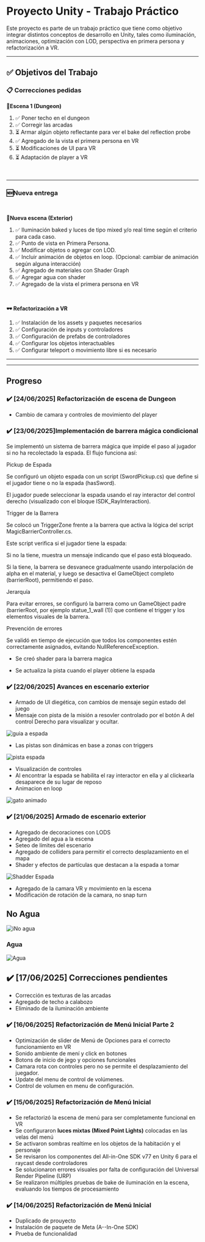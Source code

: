 # Proyecto Unity - Trabajo Práctico

Este proyecto es parte de un trabajo práctico que tiene como objetivo integrar distintos conceptos de desarrollo en Unity, tales como iluminación, animaciones, optimización con LOD, perspectiva en primera persona y refactorización a VR.

---

## ✅ Objetivos del Trabajo

### 📋 Correcciones pedidas



**🏰Escena 1 (Dungeon)**

1. ✅ Poner techo en el dungeon
2. ✅ Corregir las arcadas
3. ⏳ Armar algún objeto reflectante para ver el bake del reflection probe
4. ✅ Agregado de la vista el primera persona en VR
5. ⏳ Modificaciones de UI para VR
6. ⏳ Adaptación de player a VR

<br>

---

### 🆕Nueva entrega
<br>

**🌄Nueva escena (Exterior)**
1. ✅ Iluminación baked y luces de tipo mixed y/o real time según el criterio para cada caso.
2. ✅ Punto de vista en Primera Persona.
3. ✅ Modificar objetos o agregar con LOD.
4. ✅ Incluir animación de objetos en loop. (Opcional: cambiar de animación según alguna interacción)
5. ✅ Agregado de materiales con  Shader Graph
6. ✅ Agregar agua con shader
7. ✅ Agregado de la vista el primera persona en VR

<br>

**🕶️ Refactorización a VR**
1. ✅ Instalación de los assets y paquetes necesarios
2. ✅ Configuración de inputs y controladores
3. ✅ Configuración de prefabs de  controladores
4. ✅ Configurar los objetos interactuables
5. ✅ Configurar teleport o movimiento libre si es necesario





---
---

## Progreso
### ✔️ [24/06/2025] Refactorización de escena de Dungeon
- Cambio de camara y controles de movimiento del player


### ✔️ [23/06/2025]Implementación de barrera mágica condicional
Se implementó un sistema de barrera mágica que impide el paso al jugador si no ha recolectado la espada. El flujo funciona así:

Pickup de Espada

Se configuró un objeto espada con un script (SwordPickup.cs) que define si el jugador tiene o no la espada (hasSword).

El jugador puede seleccionar la espada usando el ray interactor del control derecho (visualizado con el bloque ISDK_RayInteraction).

Trigger de la Barrera

Se colocó un TriggerZone frente a la barrera que activa la lógica del script MagicBarrierController.cs.

Este script verifica si el jugador tiene la espada:

Si no la tiene, muestra un mensaje indicando que el paso está bloqueado.

Si la tiene, la barrera se desvanece gradualmente usando interpolación de alpha en el material, y luego se desactiva el GameObject completo (barrierRoot), permitiendo el paso.

Jerarquía

Para evitar errores, se configuró la barrera como un GameObject padre (barrierRoot, por ejemplo statue_1_wall (1)) que contiene el trigger y los elementos visuales de la barrera.

Prevención de errores

Se validó en tiempo de ejecución que todos los componentes estén correctamente asignados, evitando NullReferenceException.

- Se creó shader para la barrera magica

- Se actualiza la pista cuando el player obtiene la espada




### ✔️ [22/06/2025] Avances en escenario exterior
- Armado de UI diegética, con cambios de mensaje según estado del juego
- Mensaje con pista de la misión a resovler controlado por el botón A del control Derecho para visualizar y ocultar.

![guia a espada](./Screens/buscaEspada.png)

- Las pistas son dinámicas en base a zonas con triggers


![pista espada](./Screens/espadaSI.png)

- Visualización de controles
- Al encontrar la espada se habilita el ray interactor en ella y al clickearla desaparece de su lugar de reposo
- Animacion en loop

![gato animado](./Screens/catto.gif)



### ✔️ [21/06/2025] Armado de escenario exterior
- Agregado de decoraciones con LODS
- Agregado del agua a la escena
- Seteo de límites del escenario
- Agregado de colliders para permitir el correcto desplazamiento en el mapa
- Shader y efectos de partículas que destacan a la espada a tomar


![Shadder Espada](./Screens/shaderEspada.png)
- Agregado de la camara VR y movimiento en la escena
- Modificación de rotación de la camara, no snap turn

## No Agua

![iNo agua](./Screens/no_agua.png)

### Agua

![Agua](./Screens/agua.png)

## ✔️ [17/06/2025] Correcciones pendientes

- Corrección es texturas de las arcadas
- Agregado de techo a calabozo
- Eliminado de la iluminación ambiente



### ✔️ [16/06/2025] Refactorización de Menú Inicial Parte 2

- Optimización de slider de Menú de Opciones para el correcto funcionamiento en VR
- Sonido ambiente de mení y click en botones
- Botons de inicio de jego y opciones funcionales
- Camara rota con controles pero no se permite el desplazamiento del juegador.
- Update del menu de control de volúmenes.
- Control de volumen en menu de configuración.





### ✔️ [15/06/2025] Refactorización de Menú Inicial


- Se refactorizó la escena de menú para ser completamente funcional en VR
- Se configuraron **luces mixtas (Mixed Point Lights)** colocadas en las velas del menú
- Se activaron sombras realtime en los objetos de la habitación y el personaje
- Se revisaron los componentes del All-in-One SDK v77 en Unity 6 para el raycast desde controladores
- Se solucionaron errores visuales por falta de configuración del Universal Render Pipeline (URP)
- Se realizaron múltiples pruebas de bake de iluminación en la escena, evaluando los tiempos de procesamiento
   
### ✔️ [14/06/2025] Refactorización de Menú Inicial

- Duplicado de prouyecto
- Instalación de paquete de Meta (A--In-One SDK)
- Prueba de funcionalidad



